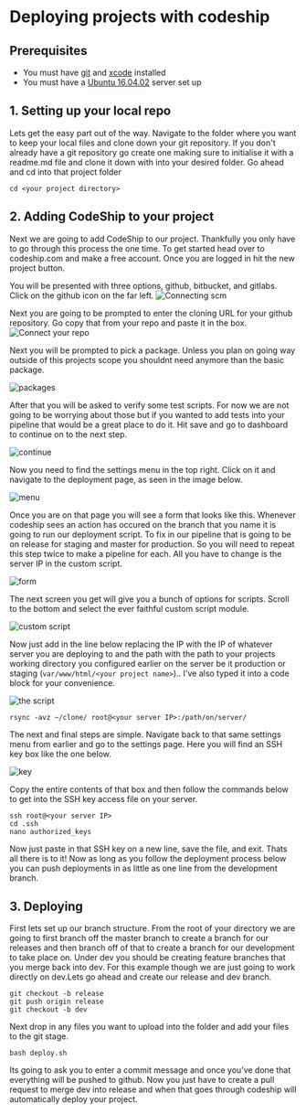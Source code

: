 # Deploying projects with codeship
## Prerequisites
* You must have [git](https://git-scm.com/downloads) and [xcode](https://developer.apple.com/xcode/) installed
* You must have a [Ubuntu 16.04.02](https://github.com/spencerlee200/pwrhour/blob/master/setup.md) server set up

## 1. Setting up your local repo
Lets get the easy part out of the way. Navigate to the folder where you want to keep your local files and clone down your git repository. If you don't already have a git repository go create one making sure to initialise it with a readme.md file and clone it down with into your desired folder. Go ahead and cd into that project folder 

```shell
cd <your project directory>
```

## 2. Adding CodeShip to your project
Next we are going to add CodeShip to our project. Thankfully you only have to go through this process the one time. To get started head over to codeship.com and make a free account. Once you are logged in hit the new project button.

You will be presented with three options, github, bitbucket, and gitlabs. Click on the github icon on the far left.
![Connecting scm](http://i.imgur.com/IwdsBtW.png)

Next you are going to be prompted to enter the cloning URL for your github repository. Go copy that from your repo and paste it in the box.
![Connect your repo](http://i.imgur.com/kJMvbmt.png)

Next you will be prompted to pick a package. Unless you plan on going way outside of this projects scope you shouldnt need anymore than the basic package.

![packages](http://i.imgur.com/qP1rDBC.png)

After that you will be asked to verify some test scripts. For now we are not going to be worrying about those but if you wanted to add tests into your pipeline that would be a great place to do it. Hit save and go to dashboard to continue on to the next step.

![continue](http://i.imgur.com/mHt7IH9.png)

Now you need to find the settings menu in the top right. Click on it and navigate to the deployment page, as seen in the image below.

![menu](http://i.imgur.com/zaCwN0G.png)

Once you are on that page you will see a form that looks like this. Whenever codeship sees an action has occured on the branch that you name it is going to run our deployment script. To fix in our pipeline that is going to be on release for staging and master for production. So you will need to repeat this step twice to make a pipeline for each. All you have to change is the server IP in the custom script.

![form](http://i.imgur.com/bFA6GaC.png)

The next screen you get will give you a bunch of options for scripts. Scroll to the bottom and select the ever faithful custom script module.

![custom script](http://i.imgur.com/GBbFPeU.png)

Now just add in the line below replacing the IP with the IP of whatever server you are deploying to and the path with the path to your projects working directory you configured earlier on the server be it production or staging (`var/www/html/<your project name>`).. I've also typed it into a code block for your convenience. 

![the script](http://i.imgur.com/d6aygP2.png)

```shell
rsync -avz ~/clone/ root@<your server IP>:/path/on/server/
```

The next and final steps are simple. Navigate back to that same settings menu from earlier and go to the settings page. Here you will find an SSH key box like the one below.

![key](http://i.imgur.com/I7RuzWk.png)

Copy the entire contents of that box and then follow the commands below to get into the SSH key access file on your server.

```shell
ssh root@<your server IP>
cd .ssh 
nano authorized_keys
```

Now just paste in that SSH key on a new line, save the file, and exit. Thats all there is to it! Now as long as you follow the deployment process below you can push deployments in as little as one line from the development branch.

## 3. Deploying
First lets set up our branch structure. From the root of your directory we are going to first branch off the master branch to create a branch for our releases and then branch off of that to create a branch for our development to take place on. Under dev you should be creating feature branches that you merge back into dev. For this example though we are just going to work directly on dev.Lets go ahead and create our release and dev branch. 

```shell
git checkout -b release
git push origin release
git checkout -b dev
```

Next drop in any files you want to upload into the folder and add your files to the git stage.

```shell
bash deploy.sh
```

Its going to ask you to enter a commit message and once you’ve done that everything will be pushed to github. Now you just have to create a pull request to merge dev into release and when that goes through codeship will automatically deploy your project.